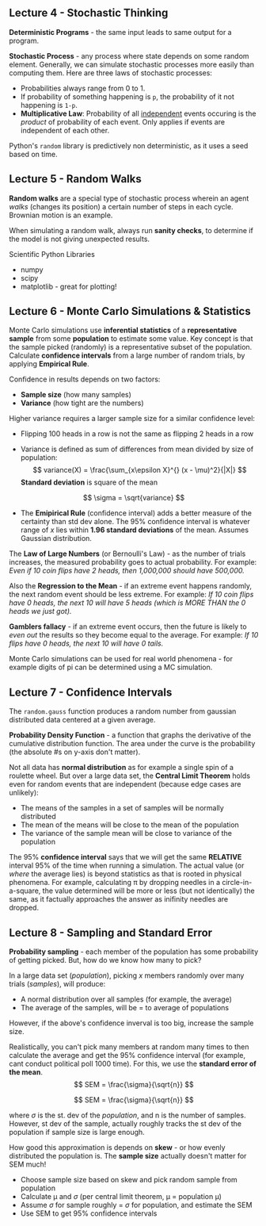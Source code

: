 ## Lecture 4 - Stochastic Thinking

**Deterministic Programs** - the same input leads to same output for a program.

**Stochastic Process** - any process where state depends on some random element. Generally, we can simulate stochastic processes more easily than computing them. Here are three laws of stochastic processes:

- Probabilities always range from 0 to 1.
- If probability of something happening is `p`, the probability of it not happening is `1-p`.
- **Multiplicative Law**: Probability of all <u>independent</u> events occuring is the *product* of probability of each event. Only applies if events are independent of each other.

Python's `random` library is predictively non deterministic, as it uses a seed based on time.

## Lecture 5 - Random Walks

**Random walks** are a special type of stochastic process wherein an agent *walks* (changes its position) a certain number of steps in each cycle. Brownian motion is an example.

When simulating a random walk, always run **sanity checks**, to determine if the model is not giving unexpected results.

Scientific Python Libraries

- numpy
- scipy
- matplotlib - great for plotting!

## Lecture 6 - Monte Carlo Simulations & Statistics

Monte Carlo simulations use **inferential statistics** of a **representative sample** from some **population** to estimate some value. Key concept is that the sample picked (randomly) is a representative subset of the population. Calculate **confidence intervals** from a large number of random trials, by applying **Empirical Rule**.

Confidence in results depends on two factors:

- **Sample size** (how many samples)
- **Variance** (how tight are the numbers)

Higher variance requires a larger sample size for a similar confidence level:

- Flipping 100 heads in a row is not the same as flipping 2 heads in a row

- Variance is defined as sum of differences from mean divided by size of population:
  $$
  variance(X) = \frac{\sum_{x\epsilon X}^{} (x - \mu)^2}{|X|}
  $$
  **Standard deviation** is square of the mean

$$
\sigma = \sqrt{variance}
$$

- The **Emipirical Rule** (confidence interval) adds a better measure of the certainty than std dev alone. The 95% confidence interval is whatever range of *x* lies within **1.96 standard deviations** of the mean. Assumes Gaussian distribution.

The **Law of Large Numbers** (or Bernoulli's Law) - as the number of trials increases, the measured probability goes to actual probability. For example: *Even if 10 coin flips have 2 heads, then 1,000,000 should have 500,000.*

Also the **Regression to the Mean** - if an extreme event happens randomly, the next random event should be less extreme. For example: *If 10 coin flips have 0 heads, the next 10 will have 5 heads (which is MORE THAN the 0 heads we just got).*

**Gamblers fallacy** - if an extreme event occurs, then the future is likely to *even out* the results so they become equal to the average. For example: *If 10 flips have 0 heads, the next 10 will have 0 tails.*

Monte Carlo simulations can be used for real world phenomena - for example digits of pi can be determined using a MC simulation.

## Lecture 7 - Confidence Intervals

The `random.gauss` function produces a random number from gaussian distributed data centered at a given average.

**Probability Density Function** - a function that graphs the derivative of the cumulative distribution function. The area under the curve is the probability (the absolute #s on y-axis don't matter).

Not all data has **normal distribution** as for example a single spin of a roulette wheel. But over a large data set, the **Central Limit Theorem** holds even for random events that are independent (because edge cases are unlikely):

- The means of the samples in a set of samples will be normally distributed
- The mean of the means will be close to the mean of the population
- The variance of the sample mean will be close to variance of the population

The 95% **confidence interval**  says that we will get the same **RELATIVE** interval 95% of the time when running a simulation. The actual value (or *where* the average lies) is beyond statistics as that is rooted in physical phenomena.
For example, calculating π by dropping needles in a circle-in-a-square, the value determined will be more or less (but not identically) the same, as it factually approaches the answer as inifinity needles are dropped.

## Lecture 8 - Sampling and Standard Error

**Probability sampling** - each member of the population has some probability of getting picked. But, how do we know how many to pick?

In a large data set (*population*), picking *x* members randomly over many trials (*samples*), will produce:

- A normal distribution over all samples (for example, the average)
- The average of the samples, will be = to average of populations

However, if the above's confidence inverval is too big, increase the sample size. 

Realistically, you can't pick many members at random many times to then calculate the average and get the 95% confidence interval (for example, cant conduct political poll 1000 time). For this, we use the **standard error of the mean**.
$$
SEM = \frac{\sigma}{\sqrt{n}}
$$

$$
SEM = \frac{\sigma}{\sqrt{n}}
$$

where $\sigma$ is the st. dev of the *population*, and n is the number of samples. However, st dev of the sample, actually roughly tracks the st dev of the population if sample size is large enough.

How good this approximation is depends on **skew** - or how evenly distributed the population is. The **sample size** actually doesn't matter for SEM much!

- Choose sample size based on skew and pick random sample from population
- Calculate µ and $\sigma$ (per central limit theorem, µ = population µ)
- Assume $\sigma$ for sample roughly = $\sigma$ for population, and estimate the SEM
- Use SEM to get 95% confidence intervals



